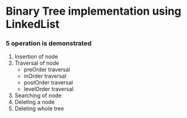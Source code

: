 # Binary Tree implementation using LinkedList

### 5 operation is demonstrated 

1. Insertion of node
2. Traversal of node
    * preOrder traversal
    * inOrder traversal
    * postOrder traversal
    * levelOrder traversal
3. Searching of node
4. Deleting a node
5. Deleting whole tree